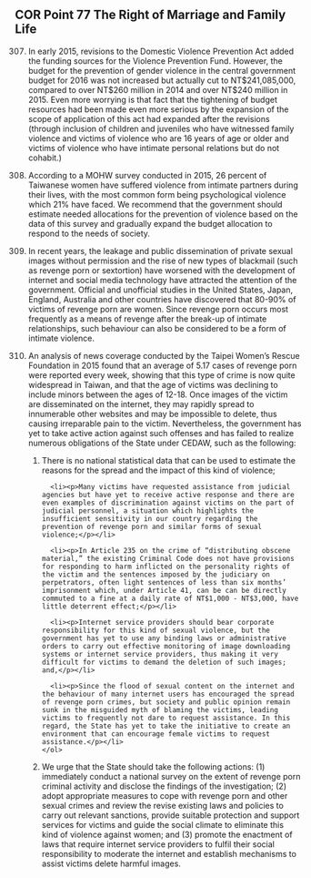 ## COR Point 77 The Right of Marriage and Family Life

<ol start="307">
  <li><p>In early 2015, revisions to the Domestic Violence Prevention Act added the funding sources for the Violence Prevention Fund. However, the budget for the prevention of gender violence in the central government budget for 2016 was not increased but actually cut to NT$241,085,000, compared to over NT$260 million in 2014 and over NT$240 million in 2015. Even more worrying is that fact that the tightening of budget resources had been made even more serious by the expansion of the scope of application of this act had expanded after the revisions (through inclusion of children and juveniles who have witnessed family violence and victims of violence who are 16 years of age or older and victims of violence who have intimate personal relations but do not cohabit.)</p></li>

  <li><p>According to a MOHW survey conducted in 2015, 26 percent of Taiwanese women have suffered violence from intimate partners during their lives, with the most common form being psychological violence which 21% have faced. We recommend that the government should estimate needed allocations for the prevention of violence based on the data of this survey and gradually expand the budget allocation to respond to the needs of society.</p></li>

  <li><p>In recent years, the leakage and public dissemination of private sexual images without permission and the rise of new types of blackmail (such as revenge porn or sextortion) have worsened with the development of internet and social media technology have attracted the attention of the government. Official and unofficial studies in the United States, Japan, England, Australia and other countries have discovered that 80-90% of victims of revenge porn are women. Since revenge porn occurs most frequently as a means of revenge after the break-up of intimate relationships, such behaviour can also be considered to be a form of intimate violence.</p></li>

  <li><p>An analysis of news coverage conducted by the Taipei Women’s Rescue Foundation in 2015 found that an average of 5.17 cases of revenge porn were reported every week, showing that this type of crime is now quite widespread in Taiwan, and that the age of victims was declining to include minors between the ages of 12-18. Once images of the victim are disseminated on the internet, they may rapidly spread to innumerable other websites and may be impossible to delete, thus causing irreparable pain to the victim. Nevertheless, the government has yet to take active action against such offenses and has failed to realize numerous obligations of the State under CEDAW, such as the following:</p>
    <ol>
      <li><p>There is no national statistical data that can be used to estimate the reasons for the spread and the impact of this kind of violence;</p></li>

      <li><p>Many victims have requested assistance from judicial agencies but have yet to receive active response and there are even examples of discrimination against victims on the part of judicial personnel, a situation which highlights the insufficient sensitivity in our country regarding the prevention of revenge porn and similar forms of sexual violence;</p></li>

      <li><p>In Article 235 on the crime of “distributing obscene material,” the existing Criminal Code does not have provisions for responding to harm inflicted on the personality rights of the victim and the sentences imposed by the judiciary on perpetrators, often light sentences of less than six months’ imprisonment which, under Article 41, can be can be directly commuted to a fine at a daily rate of NT$1,000 - NT$3,000, have little deterrent effect;</p></li>

      <li><p>Internet service providers should bear corporate responsibility for this kind of sexual violence, but the government has yet to use any binding laws or administrative orders to carry out effective monitoring of image downloading systems or internet service providers, thus making it very difficult for victims to demand the deletion of such images; and,</p></li>

      <li><p>Since the flood of sexual content on the internet and the behaviour of many internet users has encouraged the spread of revenge porn crimes, but society and public opinion remain sunk in the misguided myth of blaming the victims, leading victims to frequently not dare to request assistance. In this regard, the State has yet to take the initiative to create an environment that can encourage female victims to request assistance.</p></li>
    </ol>
  </li>
  <li><p>We urge that the State should take the following actions: (1) immediately conduct a national survey on the extent of revenge porn criminal activity and disclose the findings of the investigation; (2) adopt appropriate measures to cope with revenge porn and other sexual crimes and review the revise existing laws and policies to carry out relevant sanctions, provide suitable protection and support services for victims and guide the social climate to eliminate this kind of violence against women; and (3) promote the enactment of laws that require internet service providers to fulfil their social responsibility to moderate the internet and establish mechanisms to assist victims delete harmful images.</p></li>
</ol>
